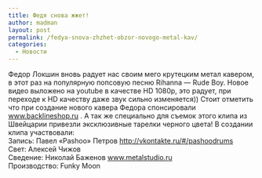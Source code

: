 ```yaml
---
title: Федя снова жжет!
author: madman
layout: post
permalink: /fedya-snova-zhzhet-obzor-novogo-metal-kav/
categories:
  - Новости
---
```

Федор Локшин вновь радует нас своим мего крутецким метал кавером, в этот раз на популярную попсовую песню Rihanna &#8212; Rude Boy. Новое видео выложено на youtube в качестве HD 1080p, это радует, при переходе к HD качеству даже звук сильно изменяется)) Стоит отметить что при создание нового кавера Федора спонсировали www.backlineshop.ru . А так же специально для съемок этого клипа из Швейцарии привезли эксклюзивные тарелки черного цвета! В создании клипа участвовали:  
Запись: Павел &#171;Pashoo&#187; Петров http://vkontakte.ru/#/pashoodrums  
Свет: Алексей Чижов  
Сведение: Николай Баженов www.metalstudio.ru  
Производство: Funky Moon